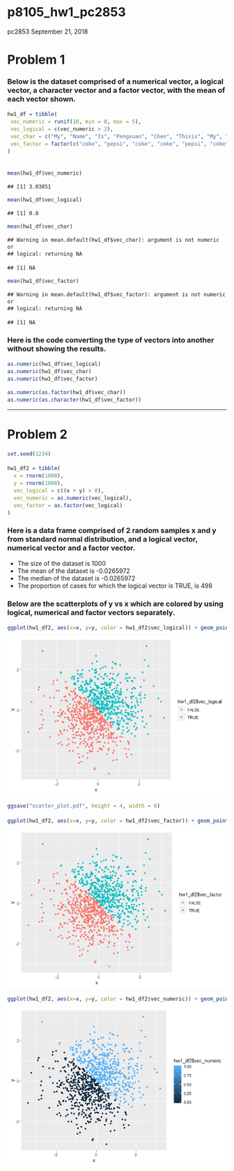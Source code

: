p8105\_hw1\_pc2853
================
pc2853
September 21, 2018

Problem 1
=========

### Below is the dataset comprised of a numerical vector, a logical vector, a character vector and a factor vector, with the mean of each vector shown.

``` r
hw1_df = tibble(
 vec_numeric = runif(10, min = 0, max = 5),
 vec_logical = c(vec_numeric > 2),
 vec_char = c("My", "Name", "Is", "Pengxuan", "Chen", "Thisis", "My", "First", "Homework", "Assignment"),
 vec_factor = factor(c("coke", "pepsi", "coke", "coke", "pepsi", "coke", "coke", "coke", "coke", "coke")),
)


mean(hw1_df$vec_numeric)
```

    ## [1] 3.03851

``` r
mean(hw1_df$vec_logical)
```

    ## [1] 0.8

``` r
mean(hw1_df$vec_char)
```

    ## Warning in mean.default(hw1_df$vec_char): argument is not numeric or
    ## logical: returning NA

    ## [1] NA

``` r
mean(hw1_df$vec_factor)
```

    ## Warning in mean.default(hw1_df$vec_factor): argument is not numeric or
    ## logical: returning NA

    ## [1] NA

### Here is the code converting the type of vectors into another without showing the results.

``` r
as.numeric(hw1_df$vec_logical)
as.numeric(hw1_df$vec_char)
as.numeric(hw1_df$vec_factor)
```

``` r
as.numeric(as.factor(hw1_df$vec_char))
as.numeric(as.character(hw1_df$vec_factor))
```

------------------------------------------------------------------------

Problem 2
=========

``` r
set.seed(1234)

hw1_df2 = tibble(
  x = rnorm(1000),
  y = rnorm(1000),
  vec_logical = c((x + y) > 0),
  vec_numeric = as.numeric(vec_logical),
  vec_factor = as.factor(vec_logical)
)
```

### Here is a data frame comprised of 2 random samples x and y from standard normal distribution, and a logical vector, numerical vector and a factor vector.

-   The size of the dataset is 1000
-   The mean of the dataset is -0.0265972
-   The median of the dataset is -0.0265972
-   The proportion of cases for which the logical vector is TRUE, is 498

### Below are the scatterplots of y vs x which are colored by using logical, numerical and factor vectors separately.

``` r
ggplot(hw1_df2, aes(x=x, y=y, color = hw1_df2$vec_logical)) + geom_point()
```

![](p8105_hw1_pc2853_files/figure-markdown_github/unnamed-chunk-7-1.png)

``` r
ggsave("scatter_plot.pdf", height = 4, width = 6)

ggplot(hw1_df2, aes(x=x, y=y, color = hw1_df2$vec_factor)) + geom_point()
```

![](p8105_hw1_pc2853_files/figure-markdown_github/unnamed-chunk-7-2.png)

``` r
ggplot(hw1_df2, aes(x=x, y=y, color = hw1_df2$vec_numeric)) + geom_point()
```

![](p8105_hw1_pc2853_files/figure-markdown_github/unnamed-chunk-7-3.png)
